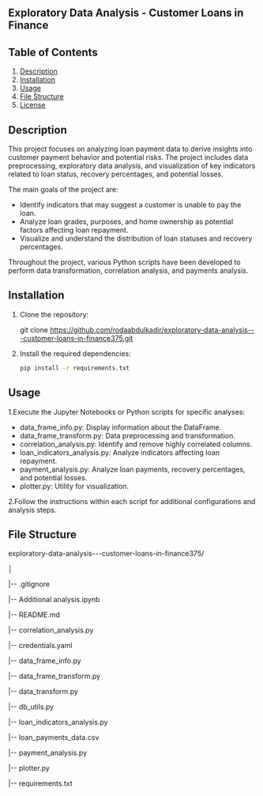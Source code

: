 ## Exploratory Data Analysis - Customer Loans in Finance

## Table of Contents
1. [Description](#description)
2. [Installation](#installation)
3. [Usage](#usage)
4. [File Structure](#file-structure)
5. [License](#license)

## Description

This project focuses on analyzing loan payment data to derive insights into customer payment behavior and potential risks. The project includes data preprocessing, exploratory data analysis, and visualization of key indicators related to loan status, recovery percentages, and potential losses.

The main goals of the project are:
- Identify indicators that may suggest a customer is unable to pay the loan.
- Analyze loan grades, purposes, and home ownership as potential factors affecting loan repayment.
- Visualize and understand the distribution of loan statuses and recovery percentages.

Throughout the project, various Python scripts have been developed to perform data transformation, correlation analysis, and payments analysis.

## Installation

1. Clone the repository:

   git clone https://github.com/rodaabdulkadir/exploratory-data-analysis---customer-loans-in-finance375.git
   
 2. Install the required dependencies:  
    ```bash
    pip install -r requirements.txt


## Usage

1.Execute the Jupyter Notebooks or Python scripts for specific analyses:

- data_frame_info.py: Display information about the DataFrame.
- data_frame_transform.py: Data preprocessing and transformation.
- correlation_analysis.py: Identify and remove highly correlated columns.
- loan_indicators_analysis.py: Analyze indicators affecting loan repayment.
- payment_analysis.py: Analyze loan payments, recovery percentages, and potential losses.
- plotter.py: Utility for visualization.
  
2.Follow the instructions within each script for additional configurations and analysis steps.

## File Structure


exploratory-data-analysis---customer-loans-in-finance375/

│

|--  .gitignore

|-- Additional analysis.ipynb

|-- README.md

|-- correlation_analysis.py

|--  credentials.yaml

|--  data_frame_info.py

|--  data_frame_transform.py

|--  data_transform.py

|--  db_utils.py

|--  loan_indicators_analysis.py

|--  loan_payments_data.csv

|--  payment_analysis.py

|--  plotter.py

|--  requirements.txt
